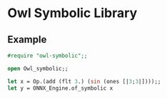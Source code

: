 # Owl Symbolic Library

Example 
-------

```ocaml
#require "owl-symbolic";;

open Owl_symbolic;; 

let x = Op.(add (flt 3.) (sin (ones [|3;3|])));;
let y = ONNX_Engine.of_symbolic x
```
